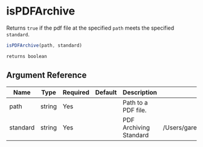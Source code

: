 # isPDFArchive

Returns `true` if the pdf file at the specified `path` meets the specified `standard`.

```javascript
isPDFArchive(path, standard)
```

```javascript
returns boolean
```

## Argument Reference

| Name | Type | Required | Default | Description | Values |
| --- | --- | --- | --- | --- | --- |
| path | string | Yes |  | Path to a PDF file. |  |
| standard | string | Yes |  | PDF Archiving Standard | /Users/garethedwards/development/github/cfdocs/docs/functions/ispdfarchive.md|3b |
